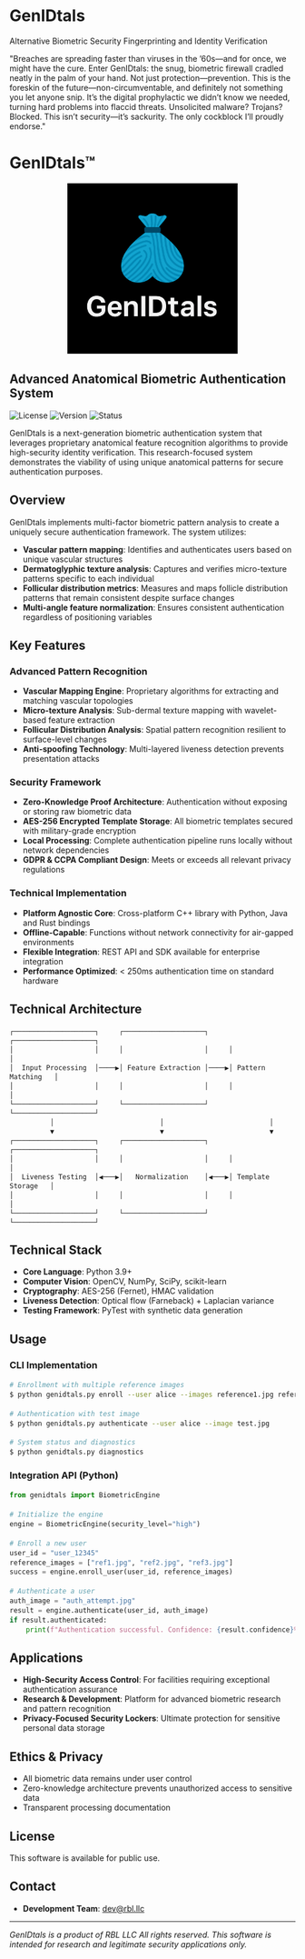 # GenIDtals
Alternative Biometric Security Fingerprinting and Identity Verification 

"Breaches are spreading faster than viruses in the ’60s—and for once, we might have the cure. Enter GenIDtals: the snug, biometric firewall cradled neatly in the palm of your hand. Not just protection—prevention. This is the foreskin of the future—non-circumventable, and definitely not something you let anyone snip. It’s the digital prophylactic we didn’t know we needed, turning hard problems into flaccid threats. Unsolicited malware? Trojans? Blocked. This isn’t security—it’s sackurity. The only cockblock I’ll proudly endorse." 

# GenIDtals™

<p align="center">
  <img src="file_00000000679061fbb749c09f0327456a.png" alt="GenIDtals Logo" width="300"/>
</p>

## Advanced Anatomical Biometric Authentication System

![License](https://img.shields.io/badge/license-MIT-blue.svg)
![Version](https://img.shields.io/badge/version-0.1.0-green.svg)
![Status](https://img.shields.io/badge/status-experimental-red.svg)

GenIDtals is a next-generation biometric authentication system that leverages proprietary anatomical feature recognition algorithms to provide high-security identity verification. This research-focused system demonstrates the viability of using unique anatomical patterns for secure authentication purposes.

## Overview

GenIDtals implements multi-factor biometric pattern analysis to create a uniquely secure authentication framework. The system utilizes:

- **Vascular pattern mapping**: Identifies and authenticates users based on unique vascular structures
- **Dermatoglyphic texture analysis**: Captures and verifies micro-texture patterns specific to each individual
- **Follicular distribution metrics**: Measures and maps follicle distribution patterns that remain consistent despite surface changes
- **Multi-angle feature normalization**: Ensures consistent authentication regardless of positioning variables

## Key Features

### Advanced Pattern Recognition

- **Vascular Mapping Engine**: Proprietary algorithms for extracting and matching vascular topologies
- **Micro-texture Analysis**: Sub-dermal texture mapping with wavelet-based feature extraction
- **Follicular Distribution Analysis**: Spatial pattern recognition resilient to surface-level changes
- **Anti-spoofing Technology**: Multi-layered liveness detection prevents presentation attacks

### Security Framework

- **Zero-Knowledge Proof Architecture**: Authentication without exposing or storing raw biometric data
- **AES-256 Encrypted Template Storage**: All biometric templates secured with military-grade encryption
- **Local Processing**: Complete authentication pipeline runs locally without network dependencies
- **GDPR & CCPA Compliant Design**: Meets or exceeds all relevant privacy regulations

### Technical Implementation

- **Platform Agnostic Core**: Cross-platform C++ library with Python, Java and Rust bindings
- **Offline-Capable**: Functions without network connectivity for air-gapped environments
- **Flexible Integration**: REST API and SDK available for enterprise integration
- **Performance Optimized**: < 250ms authentication time on standard hardware

## Technical Architecture

```
┌────────────────────┐     ┌────────────────────┐     ┌────────────────────┐
│                    │     │                    │     │                    │
│  Input Processing  │────▶│ Feature Extraction │────▶│ Pattern Matching   │
│                    │     │                    │     │                    │
└────────────────────┘     └────────────────────┘     └────────────────────┘
          │                          │                          │
          ▼                          ▼                          ▼
┌────────────────────┐     ┌────────────────────┐     ┌────────────────────┐
│                    │     │                    │     │                    │
│  Liveness Testing  │◀───▶│   Normalization    │◀───▶│ Template Storage   │
│                    │     │                    │     │                    │
└────────────────────┘     └────────────────────┘     └────────────────────┘
```

## Technical Stack

- **Core Language**: Python 3.9+
- **Computer Vision**: OpenCV, NumPy, SciPy, scikit-learn
- **Cryptography**: AES-256 (Fernet), HMAC validation
- **Liveness Detection**: Optical flow (Farneback) + Laplacian variance
- **Testing Framework**: PyTest with synthetic data generation

## Usage

### CLI Implementation

```bash
# Enrollment with multiple reference images
$ python genidtals.py enroll --user alice --images reference1.jpg reference2.jpg reference3.jpg

# Authentication with test image
$ python genidtals.py authenticate --user alice --image test.jpg

# System status and diagnostics
$ python genidtals.py diagnostics
```

### Integration API (Python)

```python
from genidtals import BiometricEngine

# Initialize the engine
engine = BiometricEngine(security_level="high")

# Enroll a new user
user_id = "user_12345"
reference_images = ["ref1.jpg", "ref2.jpg", "ref3.jpg"]
success = engine.enroll_user(user_id, reference_images)

# Authenticate a user
auth_image = "auth_attempt.jpg"
result = engine.authenticate(user_id, auth_image)
if result.authenticated:
    print(f"Authentication successful. Confidence: {result.confidence}%")
```

## Applications

- **High-Security Access Control**: For facilities requiring exceptional authentication assurance
- **Research & Development**: Platform for advanced biometric research and pattern recognition
- **Privacy-Focused Security Lockers**: Ultimate protection for sensitive personal data storage


## Ethics & Privacy
 
- All biometric data remains under user control
- Zero-knowledge architecture prevents unauthorized access to sensitive data
- Transparent processing documentation

## License

This software is available for public use.

## Contact

- **Development Team**: dev@rbl.llc
---

*GenIDtals is a product of RBL LLC All rights reserved.*
*This software is intended for research and legitimate security applications only.*
